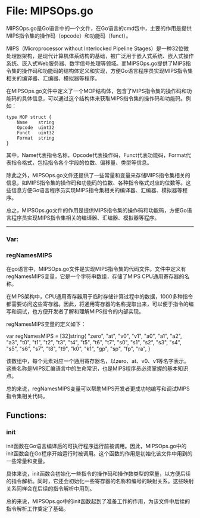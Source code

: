 # File: MIPSOps.go

MIPSOps.go是Go语言中的一个文件，在Go语言的cmd包中，主要的作用是提供MIPS指令集的操作码（opcode）和功能码（funct）。

MIPS（Microprocessor without Interlocked Pipeline Stages）是一种32位微处理器架构，是现代计算机体系结构的基础，被广泛用于嵌入式系统、嵌入式操作系统、嵌入式Web服务器、数字信号处理等领域。而MIPSOps.go提供了MIPS指令集的操作码和功能码的结构体定义和实现，方便Go语言程序员实现MIPS指令集相关的编译器、汇编器、模拟器等程序。

在MIPSOps.go文件中定义了一个MOP结构体，包含了MIPS指令集的操作码和功能码的具体信息，可以通过这个结构体来获取MIPS指令集的操作码和功能码。例如：

```
type MOP struct {
    Name    string
    Opcode  uint32
    Funct   uint32
    Format  string
}
```

其中，Name代表指令名称，Opcode代表操作码，Funct代表功能码，Format代表指令格式，包括指令各个字段的位数、偏移量、类型等信息。

除此之外，MIPSOps.go文件还提供了一些常量和变量来存储MIPS指令集相关的信息，如MIPS指令集的操作码和功能码的位数、各种指令格式对应的位数等。这些信息方便Go语言程序员实现MIPS指令集相关的编译器、汇编器、模拟器等程序。

总之，MIPSOps.go文件的作用是提供MIPS指令集的操作码和功能码，方便Go语言程序员实现MIPS指令集相关的编译器、汇编器、模拟器等程序。




---

### Var:

### regNamesMIPS

在go语言中，MIPSOps.go文件是实现MIPS指令集的代码文件。文件中定义有regNamesMIPS变量，它是一个字符串数组，存储了MIPS CPU通用寄存器的名称。

在MIPS架构中，CPU通用寄存器用于临时存储计算过程中的数据，1000多种指令都需要访问这些寄存器。因此，将通用寄存器的名称提取出来，可以便于指令的编写和调试，也方便开发者了解和理解MIPS指令的内部实现。

regNamesMIPS变量的定义如下：

var regNamesMIPS = [32]string{
        "zero", "at", "v0", "v1", "a0", "a1", "a2", "a3",
        "t0", "t1", "t2", "t3", "t4", "t5", "t6", "t7",
        "s0", "s1", "s2", "s3", "s4", "s5", "s6", "s7",
        "t8", "t9", "k0", "k1", "gp", "sp", "fp", "ra",
}

该数组中，每个元素对应一个通用寄存器名，以zero、at、v0、v1等名字表示。这些名称是MIPS汇编语言中的生命常识，也是MIPS程序员必须掌握的基本知识点。

总的来说，regNamesMIPS变量可以帮助MIPS开发者更成功地编写和调试MIPS指令集相关代码。



## Functions:

### init

init函数在Go语言编译后的可执行程序运行前被调用。因此，MIPSOps.go中的init函数会在Go程序开始运行时被调用。这个函数的作用是初始化该文件中用到的一些常量和变量。

具体来说，init函数会初始化一些指令的操作码和操作数类型的常量，以方便后续的指令解析。同时，它还会初始化一些寄存器的名称和编号的映射关系。这些映射关系同样会在后续的指令解析中用到。

总的来说，MIPSOps.go中的init函数起到了准备工作的作用，为该文件中后续的指令解析工作奠定了基础。



